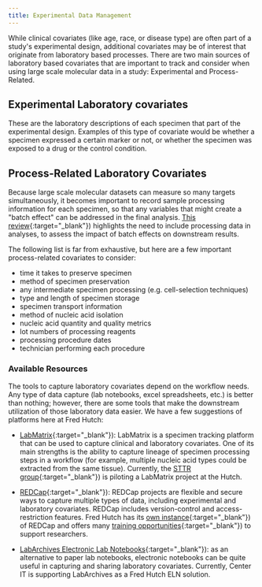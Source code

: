 ```yaml
---
title: Experimental Data Management
---
```


While clinical covariates (like age, race, or disease type) are often part of a study's experimental design, additional covariates may be of interest that originate from laboratory based processes.  There are two main sources of laboratory based covariates that are important to track and consider when using large scale molecular data in a study:  Experimental and Process-Related.  

## Experimental Laboratory covariates
These are the laboratory descriptions of each specimen that part of the experimental design.  Examples of this type of covariate would be whether a specimen expressed a certain marker or not, or whether the specimen was exposed to a drug or the control condition.  

## Process-Related Laboratory Covariates
Because large scale molecular datasets can measure so many targets simultaneously, it becomes important to record sample processing information for each specimen, so that any variables that might create a "batch effect" can be addressed in the final analysis.  [This review](https://www.nature.com/articles/nrg2825){:target="_blank"}<!--_-->) highlights the need to include processing data in analyses, to assess the impact of batch effects on downstream results.

The following list is far from exhaustive, but here are a few important process-related covariates to consider:
  - time it takes to preserve specimen
  - method of specimen preservation
  - any intermediate specimen processing (e.g. cell-selection techniques)
  - type and length of specimen storage
  - specimen transport information
  - method of nucleic acid isolation
  - nucleic acid quantity and quality metrics
  - lot numbers of processing reagents
  - processing procedure dates
  - technician performing each procedure

### Available Resources
The tools to capture laboratory covariates depend on the workflow needs.  Any type of data capture (lab notebooks, excel spreadsheets, etc.) is better than nothing; however, there are some tools that make the downstream utilization of those laboratory data easier. We have a few suggestions of platforms here at Fred Hutch:

  - [LabMatrix](http://www.biofortis.com/labmatrix){:target="_blank"}<!--_-->): LabMatrix is a specimen tracking platform that can be used to capture clinical and laboratory covariates. One of its main strengths is the ability to capture lineage of specimen processing steps in a workflow (for example, multiple nucleic acid types could be extracted from the same tissue). Currently, the [STTR group](https://www.fredhutch.org/en/labs/seattle-translational-tumor-research.html){:target="_blank"}<!--_-->) is piloting a LabMatrix project at the Hutch.

  - [REDCap](https://projectredcap.org){:target="_blank"}<!--_-->): REDCap projects are flexible and secure ways to capture multiple types of data, including experimental and laboratory covariates. REDCap includes version-control and access-restriction features. Fred Hutch has its [own instance](http://research.fhcrc.org/cds/en/redcap.html){:target="_blank"}<!--_-->) of REDCap and offers many [training opportunities](http://research.fhcrc.org/cds/en/redcap-training.html){:target="_blank"}<!--_-->) to support researchers.

  - [LabArchives Electronic Lab Notebooks](https://centernet.fredhutch.org/cn/u/center-it/projects/eln-project.html){:target="_blank"}<!--_-->): as an alternative to paper lab notebooks, electronic notebooks can be quite useful in capturing and sharing laboratory covariates. Currently, Center IT is supporting LabArchives as a Fred Hutch ELN solution.
